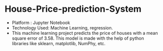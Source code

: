 # House-Price-prediction-System
* Platform : Jupyter Notebook
* Technology Used: Machine Learning, regression.
* This machine learning project predicts the price of houses with a mean square error of 3.58. This model is made with the help of python libraries like sklearn, matplotlib, NumPhy, etc.

